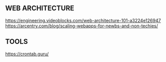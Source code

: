 
##  WEB ARCHITECTURE
https://engineering.videoblocks.com/web-architecture-101-a3224e126947
https://arcentry.com/blog/scaling-webapps-for-newbs-and-non-techies/

## TOOLS
https://crontab.guru/
